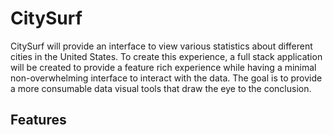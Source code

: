 # CitySurf

CitySurf will provide an interface to view various statistics about different cities in the United States. To create this experience, a full stack application will be created to provide a feature rich experience while having a minimal non-overwhelming interface to interact with the data. The goal is to provide a more consumable data visual tools that draw the eye to the conclusion.

## Features


